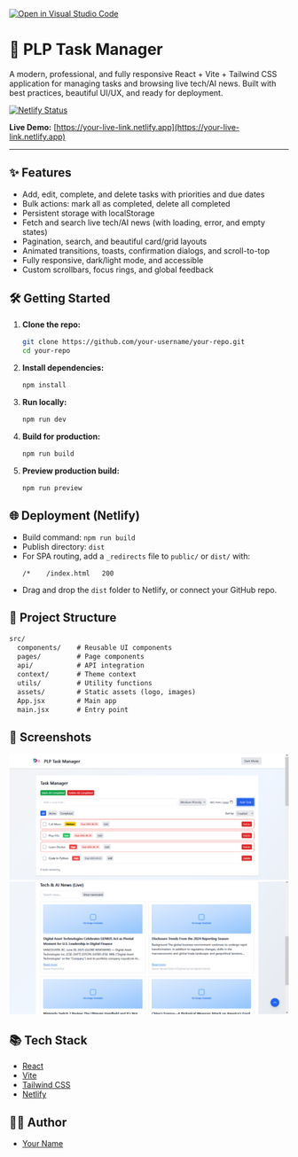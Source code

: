 [![Open in Visual Studio Code](https://classroom.github.com/assets/open-in-vscode-2e0aaae1b6195c2367325f4f02e2d04e9abb55f0b24a779b69b11b9e10269abc.svg)](https://classroom.github.com/online_ide?assignment_repo_id=19734715&assignment_repo_type=AssignmentRepo)
# 🚀 PLP Task Manager

A modern, professional, and fully responsive React + Vite + Tailwind CSS application for managing tasks and browsing live tech/AI news. Built with best practices, beautiful UI/UX, and ready for deployment.

[![Netlify Status](https://api.netlify.com/api/v1/badges/demo-badge/deploy-status)](https://your-live-link.netlify.app)

**Live Demo:** [https://your-live-link.netlify.app](https://your-live-link.netlify.app)

---

## ✨ Features
- Add, edit, complete, and delete tasks with priorities and due dates
- Bulk actions: mark all as completed, delete all completed
- Persistent storage with localStorage
- Fetch and search live tech/AI news (with loading, error, and empty states)
- Pagination, search, and beautiful card/grid layouts
- Animated transitions, toasts, confirmation dialogs, and scroll-to-top
- Fully responsive, dark/light mode, and accessible
- Custom scrollbars, focus rings, and global feedback

## 🛠️ Getting Started

1. **Clone the repo:**
   ```bash
   git clone https://github.com/your-username/your-repo.git
   cd your-repo
   ```
2. **Install dependencies:**
   ```bash
   npm install
   ```
3. **Run locally:**
   ```bash
   npm run dev
   ```
4. **Build for production:**
   ```bash
   npm run build
   ```
5. **Preview production build:**
   ```bash
   npm run preview
   ```

## 🌐 Deployment (Netlify)
- Build command: `npm run build`
- Publish directory: `dist`
- For SPA routing, add a `_redirects` file to `public/` or `dist/` with:
  ```
  /*    /index.html   200
  ```
- Drag and drop the `dist` folder to Netlify, or connect your GitHub repo.

## 📁 Project Structure
```
src/
  components/    # Reusable UI components
  pages/         # Page components
  api/           # API integration
  context/       # Theme context
  utils/         # Utility functions
  assets/        # Static assets (logo, images)
  App.jsx        # Main app
  main.jsx       # Entry point
```

## 📸 Screenshots
![task manager](src/assets/taskmanager.png)
![live news](<src/assets/live news.png>)

## 📚 Tech Stack
- [React](https://react.dev/)
- [Vite](https://vitejs.dev/)
- [Tailwind CSS](https://tailwindcss.com/)
- [Netlify](https://netlify.com/)

## 🧑‍💻 Author
- [Your Name](https://github.com/Scylla8434)
